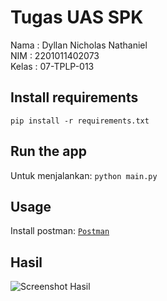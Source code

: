 # Tugas UAS SPK
Nama : Dyllan Nicholas Nathaniel<br>
NIM : 2201011402073<br>
Kelas : 07-TPLP-013<br>

## Install requirements
```pip install -r requirements.txt```

## Run the app
Untuk menjalankan:
```python main.py```

## Usage
Install postman:
[`Postman`](https://www.postman.com/downloads/)

## Hasil
<img src='screenshot/Screenshot hasil.png' alt='Screenshot Hasil'/>

